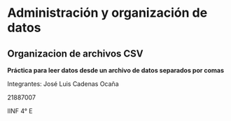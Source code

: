 # Administración y organización de datos
## Organizacion de archivos CSV
**Práctica para leer datos desde un archivo de datos separados por comas**

Integrantes: José Luis Cadenas Ocaña

21887007

IINF 4° E
